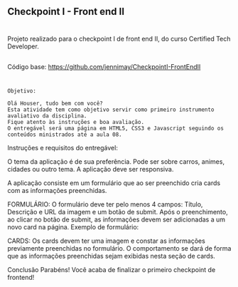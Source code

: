 
## Checkpoint I - Front end II
#
Projeto realizado para o checkpoint I de front end II, do curso Certified Tech Developer.
##
Código base: https://github.com/jennimay/CheckpointI-FrontEndII
#
    Objetivo:

	Olá Houser, tudo bem com você?
	Esta atividade tem como objetivo servir como primeiro instrumento avaliativo da disciplina. 
	Fique atento às instruções e boa avaliação. 
	O entregável será uma página em HTML5, CSS3 e Javascript seguindo os conteúdos ministrados até a aula 08. 

Instruções e requisitos do entregável:
	
	
O tema da aplicação é de sua preferência. Pode ser sobre carros, animes, cidades ou outro tema. A aplicação deve ser responsiva.


A aplicação consiste em um formulário que ao ser preenchido cria cards com as informações preenchidas.


FORMULÁRIO: 
O formulário deve ter pelo menos 4 campos: Título, Descrição e URL da imagem e um botão de submit.
Após o preenchimento, ao clicar no botão de submit, as informações devem ser adicionadas a um novo card na página.
Exemplo de formulário:


CARDS:
Os cards devem ter uma imagem e constar as informações previamente preenchidas no formulário. O comportamento se dará de forma que as informações preenchidas sejam exibidas nesta seção de cards.


Conclusão
Parabéns! Você acaba de finalizar o primeiro checkpoint de frontend!
